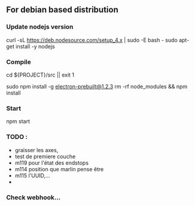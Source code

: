 
## For debian based distribution

### Update nodejs version
curl -sL https://deb.nodesource.com/setup_4.x | sudo -E bash -
sudo apt-get install -y nodejs

### Compile

cd ${PROJECT}/src || exit 1

sudo npm install -g electron-prebuilt@1.2.3
rm -rf node_modules && npm install

### Start

npm start


### TODO :

- graisser les axes,
- test de premiere couche
- m119 pour l'état des endstops
- m114 position que marlin pense être
- m115 l'UUID,...
-


### Check webhook...
